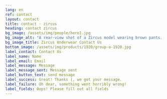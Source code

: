 ```yaml
---
lang: en
ref: contact
layout: contact
title: contact · zircus
heading: contact zircus
bg_image: /assets/img/people/hero1.jpg
bg_image_alt: "A rear-view shot of a Zircus model wearing brown pants. Their bright teal underwear is just visible from their waistband."
bg_image_title: Zircus Underwear Contact Us
bottom_image: /assets/img/products/1920/group-a-1920.jpg
label_contact: Contact Us
label_name: Name
label_email: Email
label_message: Message
label_message_sent: Message sent
label_button_text: send message
label_success: Great! Thanks |, we got your message.
label_failure: Oh dear, something went horribly wrong!
label_fields: Oops! Please fill out all fields
---
```

